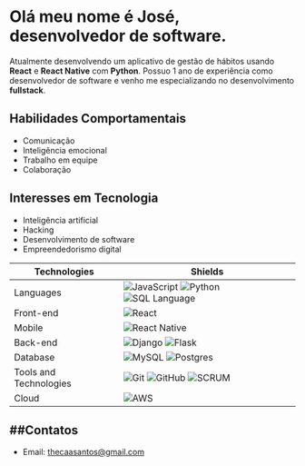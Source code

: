 # Olá meu nome é José, desenvolvedor de software.

Atualmente desenvolvendo um aplicativo de gestão de hábitos usando **React** e **React Native** com **Python**. Possuo 1 ano de experiência como desenvolvedor de software e venho me especializando no desenvolvimento **fullstack**.

## Habilidades Comportamentais
- Comunicação
- Inteligência emocional
- Trabalho em equipe
- Colaboração

## Interesses em Tecnologia
- Inteligência artificial
- Hacking
- Desenvolvimento de software
- Empreendedorismo digital

| Technologies | Shields |
| --- | --- |
| Languages | ![JavaScript](https://img.shields.io/badge/JavaScript-Intermediate-yellow) ![Python](https://img.shields.io/badge/Python-Expert-blue) ![SQL Language](https://img.shields.io/badge/SQL%20Language-Intermediate-lightgrey) |
| Front-end | ![React](https://img.shields.io/badge/React-Intermediate-blue) |
| Mobile | ![React Native](https://img.shields.io/badge/React%20Native-Intermediate-blue) |
| Back-end | ![Django](https://img.shields.io/badge/Django-Intermediate-green) ![Flask](https://img.shields.io/badge/Flask-Expert-yellowgreen) |
| Database | ![MySQL](https://img.shields.io/badge/MySQL-Expert-blue) ![Postgres](https://img.shields.io/badge/Postgres-Intermediate-blueviolet) |
| Tools and Technologies | ![Git](https://img.shields.io/badge/Git-Expert-orange) ![GitHub](https://img.shields.io/badge/GitHub-Expert-green) ![SCRUM](https://img.shields.io/badge/SCRUM-Intermediate-yellowgreen) |
| Cloud | ![AWS](https://img.shields.io/badge/AWS-Intermediate-orange) |

##Contatos
---------
- Email: [thecaasantos@gmail.com](mailto:thecaasantos@gmail.com)
